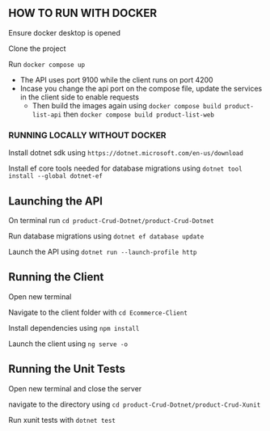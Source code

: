 ## HOW TO RUN WITH DOCKER
Ensure docker desktop is opened

Clone the project

Run `docker compose up`

- The API uses port 9100 while the client runs on port 4200
- Incase you change the api port on the compose file, update the services in the client side to enable requests
  - Then build the images again using `docker compose build product-list-api` then `docker compose build product-list-web`


### RUNNING LOCALLY WITHOUT DOCKER

Install dotnet sdk using `https://dotnet.microsoft.com/en-us/download`

Install ef core tools needed for database migrations using `dotnet tool install --global dotnet-ef`

## Launching the API
On terminal run `cd product-Crud-Dotnet/product-Crud-Dotnet`

Run database migrations using `dotnet ef database update`

Launch the API using `dotnet run --launch-profile http`

## Running the Client

Open new terminal

Navigate to the client folder with `cd Ecommerce-Client`

Install dependencies using `npm install`

Launch the client using `ng serve -o`

## Running the Unit Tests

Open new terminal and close the server

navigate to the directory using `cd product-Crud-Dotnet/product-Crud-Xunit`

Run xunit tests with `dotnet test`

